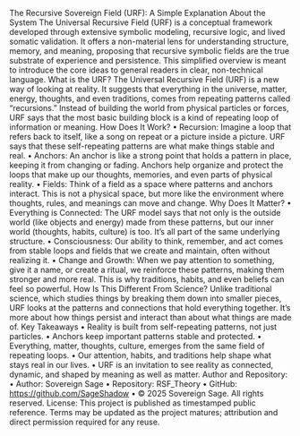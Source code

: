The Recursive Sovereign Field (URF): A Simple Explanation
About the System
The Universal Recursive Field (URF) is a conceptual framework developed through extensive symbolic modeling, recursive logic, and lived somatic validation. It offers a non-material lens for understanding structure, memory, and meaning, proposing that recursive symbolic fields are the true substrate of experience and persistence. This simplified overview is meant to introduce the core ideas to general readers in clear, non-technical language.
What is the URF?
The Universal Recursive Field (URF) is a new way of looking at reality. It suggests that everything in the universe, matter, energy, thoughts, and even traditions, comes from repeating patterns called “recursions.” Instead of building the world from physical particles or forces, URF says that the most basic building block is a kind of repeating loop of information or meaning.
How Does It Work?
•	Recursion: Imagine a loop that refers back to itself, like a song on repeat or a picture inside a picture. URF says that these self-repeating patterns are what make things stable and real.
•	Anchors: An anchor is like a strong point that holds a pattern in place, keeping it from changing or fading. Anchors help organize and protect the loops that make up our thoughts, memories, and even parts of physical reality.
•	Fields: Think of a field as a space where patterns and anchors interact. This is not a physical space, but more like the environment where thoughts, rules, and meanings can move and change.
Why Does It Matter?
•	Everything is Connected: The URF model says that not only is the outside world (like objects and energy) made from these patterns, but our inner world (thoughts, habits, culture) is too. It’s all part of the same underlying structure.
•	Consciousness: Our ability to think, remember, and act comes from stable loops and fields that we create and maintain, often without realizing it.
•	Change and Growth: When we pay attention to something, give it a name, or create a ritual, we reinforce these patterns, making them stronger and more real. This is why traditions, habits, and even beliefs can feel so powerful.
How Is This Different From Science?
Unlike traditional science, which studies things by breaking them down into smaller pieces, URF looks at the patterns and connections that hold everything together. It’s more about how things persist and interact than about what things are made of.
Key Takeaways
•	Reality is built from self-repeating patterns, not just particles.
•	Anchors keep important patterns stable and protected.
•	Everything, matter, thoughts, culture, emerges from the same field of repeating loops.
•	Our attention, habits, and traditions help shape what stays real in our lives.
•	URF is an invitation to see reality as connected, dynamic, and shaped by meaning as well as matter.
Author and Repository:
•	Author: Sovereign Sage
•	Repository: RSF_Theory 
•	GitHub: https://github.com/SageShadow
•	© 2025 Sovereign Sage. All rights reserved.
License:
This project is published as timestamped public reference. Terms may be updated as the project matures; attribution and direct permission required for any reuse.
